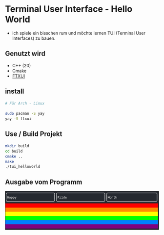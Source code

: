 # Terminal User Interface - Hello World
* ich spiele ein bisschen rum und möchte lernen TUI (Terminal User Interfaces) zu bauen.

## Genutzt wird
* C++ (20)
* Cmake
* [FTXUI](https://github.com/ArthurSonzogni/FTXUI)

## install
```bash
# Für Arch - Linux

sudo pacman -S yay
yay -S ftxui
```

## Use / Build Projekt
```bash
mkdir build
cd build
cmake ..
make
./tui_helloworld
```

## Ausgabe vom Programm
![ausgabe](./assets/images/ausgabe.png)